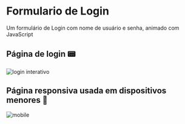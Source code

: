 # Formulario de Login
Um formulário de Login com nome de usuário e senha, animado com JavaScript

## Página de login :pager:

![login interativo](https://user-images.githubusercontent.com/66263681/117510959-5ce3fb00-af63-11eb-9b97-c98e49d1c6de.JPG)

## Página responsiva usada em dispositivos menores :iphone:

![mobile](https://user-images.githubusercontent.com/66263681/117511042-7d13ba00-af63-11eb-90b9-ad8b820ac05c.JPG)
